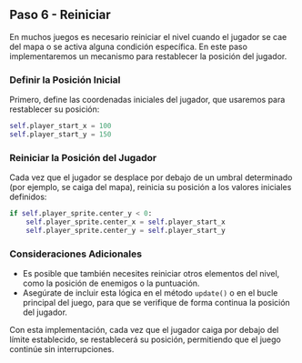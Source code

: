 ## Paso 6 - Reiniciar

En muchos juegos es necesario reiniciar el nivel cuando el jugador se cae del mapa o se activa alguna condición específica. En este paso implementaremos un mecanismo para restablecer la posición del jugador.

### Definir la Posición Inicial

Primero, define las coordenadas iniciales del jugador, que usaremos para restablecer su posición:

```python
self.player_start_x = 100
self.player_start_y = 150
```

### Reiniciar la Posición del Jugador

Cada vez que el jugador se desplace por debajo de un umbral determinado (por ejemplo, se caiga del mapa), reinicia su posición a los valores iniciales definidos:

```python
if self.player_sprite.center_y < 0:
    self.player_sprite.center_x = self.player_start_x
    self.player_sprite.center_y = self.player_start_y
```

### Consideraciones Adicionales

- Es posible que también necesites reiniciar otros elementos del nivel, como la posición de enemigos o la puntuación.
- Asegúrate de incluir esta lógica en el método `update()` o en el bucle principal del juego, para que se verifique de forma continua la posición del jugador.

Con esta implementación, cada vez que el jugador caiga por debajo del límite establecido, se restablecerá su posición, permitiendo que el juego continúe sin interrupciones.
